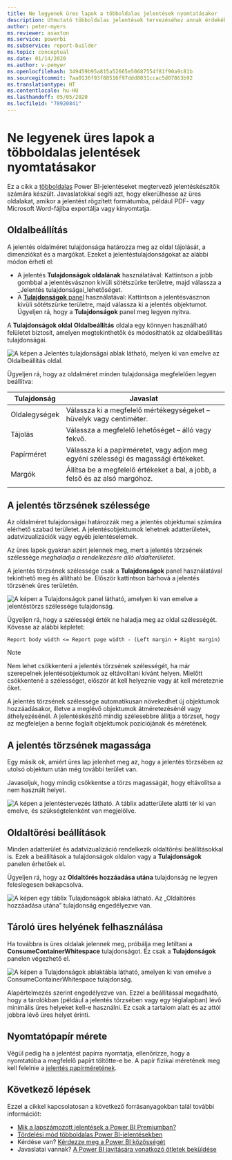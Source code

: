 ```yaml
---
title: Ne legyenek üres lapok a többoldalas jelentések nyomtatásakor
description: Útmutató többoldalas jelentések tervezéséhez annak érdekében, hogy elkerüljük az üres oldalakat nyomtatáskor.
author: peter-myers
ms.reviewer: asaxton
ms.service: powerbi
ms.subservice: report-builder
ms.topic: conceptual
ms.date: 01/14/2020
ms.author: v-pemyer
ms.openlocfilehash: 349459b95a815a52665e50687554f81f90a9c81b
ms.sourcegitcommit: 7aa0136f93f88516f97ddd8031ccac5d07863b92
ms.translationtype: HT
ms.contentlocale: hu-HU
ms.lasthandoff: 05/05/2020
ms.locfileid: "78920841"
---
```

# <a name="avoid-blank-pages-when-printing-paginated-reports"></a>Ne legyenek üres lapok a többoldalas jelentések nyomtatásakor

Ez a cikk a [többoldalas](../paginated-reports/paginated-reports-report-builder-power-bi.md) Power BI-jelentéseket megtervező jelentéskészítők számára készült. Javaslatokkal segíti azt, hogy elkerülhesse az üres oldalakat, amikor a jelentést rögzített formátumba, például PDF- vagy Microsoft Word-fájlba exportálja vagy kinyomtatja.

## <a name="page-setup"></a>Oldalbeállítás

A jelentés oldalméret tulajdonsága határozza meg az oldal tájolását, a dimenziókat és a margókat. Ezeket a jelentéstulajdonságokat az alábbi módon érheti el:

- A jelentés **Tulajdonságok oldalának** használatával: Kattintson a jobb gombbal a jelentésvásznon kívüli sötétszürke területre, majd válassza a _Jelentés tulajdonságai_lehetőséget.
- A [**Tulajdonságok** panel](../paginated-reports/paginated-reports-report-design-view.md#4-properties-pane) használatával: Kattintson a jelentésvásznon kívüli sötétszürke területre, majd válassza ki a jelentés objektumot. Ügyeljen rá, hogy a **Tulajdonságok** panel meg legyen nyitva.

A **Tulajdonságok oldal** **Oldalbeállítás** oldala egy könnyen használható felületet biztosít, amelyen megtekinthetők és módosíthatók az oldalbeállítás tulajdonságai.

![A képen a Jelentés tulajdonságai ablak látható, melyen ki van emelve az Oldalbeállítás oldal.](media/report-paginated-blank-page/report-page-setup-properties.png)

Ügyeljen rá, hogy az oldalméret minden tulajdonsága megfelelően legyen beállítva:

|Tulajdonság|Javaslat|
|---------|---------|
|Oldalegységek|Válassza ki a megfelelő mértékegységeket – hüvelyk vagy centiméter.|
|Tájolás|Válassza a megfelelő lehetőséget – álló vagy fekvő.|
|Papírméret|Válassza ki a papírméretet, vagy adjon meg egyéni szélességi és magassági értékeket.|
|Margók|Állítsa be a megfelelő értékeket a bal, a jobb, a felső és az alsó margóhoz.|
|||

## <a name="report-body-width"></a>A jelentés törzsének szélessége

Az oldalméret tulajdonságai határozzák meg a jelentés objektumai számára elérhető szabad területet. A jelentésobjektumok lehetnek adatterületek, adatvizualizációk vagy egyéb jelentéselemek.

Az üres lapok gyakran azért jelennek meg, mert a jelentés törzsének szélessége _meghaladja a rendelkezésre álló oldalterületet_.

A jelentés törzsének szélessége csak a **Tulajdonságok** panel használatával tekinthető meg és állítható be. Először kattintson bárhová a jelentés törzsének üres területén.

![A képen a Tulajdonságok panel látható, amelyen ki van emelve a jelentéstörzs szélessége tulajdonság.](media/report-paginated-blank-page/report-body-properties-width.png)

Ügyeljen rá, hogy a szélességi érték ne haladja meg az oldal szélességét. Kövesse az alábbi képletet:

```Report body width <= Report page width - (Left margin + Right margin)```

> [!NOTE]
> Nem lehet csökkenteni a jelentés törzsének szélességét, ha már szerepelnek jelentésobjektumok az eltávolítani kívánt helyen. Mielőtt csökkentené a szélességet, először át kell helyeznie vagy át kell méreteznie őket.
>
> A jelentés törzsének szélessége automatikusan növekedhet új objektumok hozzáadásakor, illetve a meglévő objektumok átméretezésénél vagy áthelyezésénél. A jelentéskészítő mindig szélesebbre állítja a törzset, hogy az megfeleljen a benne foglalt objektumok pozíciójának és méretének.

## <a name="report-body-height"></a>A jelentés törzsének magassága

Egy másik ok, amiért üres lap jelenhet meg az, hogy a jelentés törzsében az utolsó objektum után még további terület van.

Javasoljuk, hogy mindig csökkentse a törzs magasságát, hogy eltávolítsa a nem használt helyet.

![A képen a jelentéstervezés látható. A táblix adatterülete alatti tér ki van emelve, és szükségtelenként van megjelölve.](media/report-paginated-blank-page/report-body-remove-trailing-space.png)

## <a name="page-break-options"></a>Oldaltörési beállítások

Minden adatterület és adatvizualizáció rendelkezik oldaltörési beállításokkal is. Ezek a beállítások a tulajdonságok oldalon vagy a **Tulajdonságok** panelen érhetőek el.

Ügyeljen rá, hogy az **Oldaltörés hozzáadása utána** tulajdonság ne legyen feleslegesen bekapcsolva.

![A képen egy táblix Tulajdonságok ablaka látható. Az „Oldaltörés hozzáadása utána” tulajdonság engedélyezve van.](media/report-paginated-blank-page/data-region-page-break-option-after.png)

## <a name="consume-container-whitespace"></a>Tároló üres helyének felhasználása

Ha továbbra is üres oldalak jelennek meg, próbálja meg letiltani a **ConsumeContainerWhitespace** tulajdonságot. Ez csak a **Tulajdonságok** panelen végezhető el.

![A képen a Tulajdonságok ablaktábla látható, amelyen ki van emelve a ConsumeContainerWhitespace tulajdonság.](media/report-paginated-blank-page/report-properties-consumecontainerwhitespace.png)

Alapértelmezés szerint engedélyezve van. Ezzel a beállítással megadható, hogy a tárolókban (például a jelentés törzsében vagy egy téglalapban) lévő minimális üres helyeket kell-e használni. Ez csak a tartalom alatt és az attól jobbra lévő üres helyet érinti.

## <a name="printer-paper-size"></a>Nyomtatópapír mérete

Végül pedig ha a jelentést papírra nyomtatja, ellenőrizze, hogy a nyomtatóba a megfelelő papírt töltötte-e be. A papír fizikai méretének meg kell felelnie a [jelentés papírméretének](#page-setup).

## <a name="next-steps"></a>Következő lépések

Ezzel a cikkel kapcsolatosan a következő forrásanyagokban talál további információt:

- [Mik a lapszámozott jelentések a Power BI Premiumban?](../paginated-reports/paginated-reports-report-builder-power-bi.md)
- [Tördelési mód többoldalas Power BI-jelentésekben](../paginated-reports/paginated-reports-pagination.md)
- Kérdése van? [Kérdezze meg a Power BI közösségét](https://community.powerbi.com/)
- Javaslatai vannak? [A Power BI javítására vonatkozó ötletek beküldése](https://ideas.powerbi.com)
